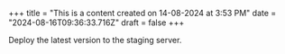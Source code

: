 +++
title = "This is a content created on 14-08-2024 at 3:53 PM"
date = "2024-08-16T09:36:33.716Z"
draft = false
+++

  Deploy the latest version to the staging server.
        